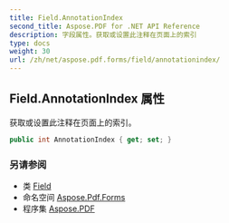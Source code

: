 ```yaml
---
title: Field.AnnotationIndex
second_title: Aspose.PDF for .NET API Reference
description: 字段属性。获取或设置此注释在页面上的索引
type: docs
weight: 30
url: /zh/net/aspose.pdf.forms/field/annotationindex/
---
```

## Field.AnnotationIndex 属性

获取或设置此注释在页面上的索引。

```csharp
public int AnnotationIndex { get; set; }
```

### 另请参阅

* 类 [Field](../)
* 命名空间 [Aspose.Pdf.Forms](../../../aspose.pdf.forms/)
* 程序集 [Aspose.PDF](../../../)